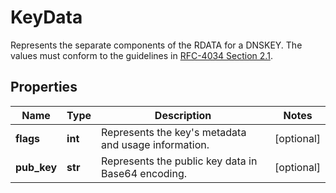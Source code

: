 # KeyData

Represents the separate components of the RDATA for a DNSKEY. The values must conform to the guidelines in [RFC-4034 Section 2.1](https://www.rfc-editor.org/rfc/rfc4034#section-2.1). 
## Properties
| Name | Type | Description | Notes |
| ------------ | ------------- | ------------- | ------------- |
| **flags** | **int** | Represents the key&#39;s metadata and usage information. | [optional]  |
| **pub_key** | **str** | Represents the public key data in Base64 encoding. | [optional]  |


